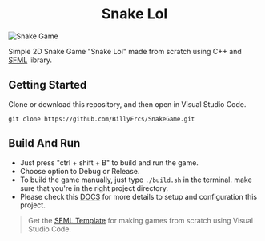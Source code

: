 <h1 align="center">Snake Lol</h1>

![Snake Game](https://github.com/BillyFrcs/SnakeLol/blob/master/assets/example/Gif/SnakeLol.gif)

Simple 2D Snake Game "Snake Lol" made from scratch using C++ and [SFML](https://www.sfml-dev.org/index.php) library.

## Getting Started

Clone or download this repository, and then open in Visual Studio Code.

```
git clone https://github.com/BillyFrcs/SnakeGame.git
```

## Build And Run

- Just press "ctrl + shift + B" to build and run the game.
- Choose option to Debug or Release.
- To build the game manually, just type `./build.sh` in the terminal. make sure that you're in the right project directory.
- Please check this [DOCS](https://github.com/BillyFrcs/SnakeGame/blob/master/Template/README.md) for more details to setup and configuration this project.

> Get the [SFML Template](https://github.com/andrew-r-king/sfml-vscode-boilerplate) for making games from scratch using Visual Studio Code.
